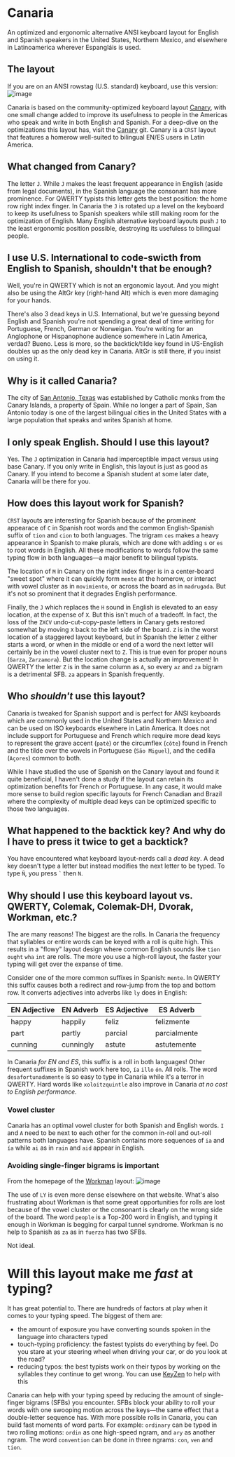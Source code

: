 # Canaria
An optimized and ergonomic alternative ANSI keyboard layout for English and Spanish speakers in the United States, Northern Mexico, and elsewhere in Latinoamerica wherever Espangláis is used.

## The layout
If you are on an ANSI rowstag (U.S. standard) keyboard, use this version:
![image](https://github.com/christoofar/canaria/assets/5059144/55472c0b-efe9-4dce-8002-5a4227e5ff7c)


Canaria is based on the community-optimized keyboard layout [Canary](https://github.com/Apsu/Canary), with one small change added to improve its usefulness to people in the Americas who speak and write in both English and Spanish.  For a deep-dive on the optimizations this layout has, visit the [Canary](https://github.com/Apsu/Canary) git.  Canary is a `CRST` layout that features a homerow well-suited to bilingual EN/ES users in Latin America. 

## What changed from Canary?
The letter `J`.  While `J` makes the least frequent appearance in English (aside from legal documents), in the Spanish language the consonant has more prominence.  For QWERTY typists this letter gets the best position: the home row right index finger.  In Canaria the `J` is rotated up a level on the keyboard to keep its usefulness to Spanish speakers while still making room for the optimization of English.   Many English alternative keyboard layouts push `J` to the least ergonomic position possible, destroying its usefuless to bilingual people.

## I use U.S. International to code-swicth from English to Spanish, shouldn't that be enough?
Well, you're in QWERTY which is not an ergonomic layout.  And you might also be using the AltGr key (right-hand Alt) which is even more damaging for your hands.

There's also 3 dead keys in U.S. International, but we're guessing beyond English and Spanish you're not spending a great deal of time writing for Portuguese, French, German or Norweigan.  You're writing for an Anglophone or Hispanophone audience somewhere in Latin America, verdad?  Bueno.   Less is more, so the backtick/tilde key found in US-English doubles up as the only dead key in Canaria.  AltGr is still there, if you insist on using it.

## Why is it called Canaria?

The city of [San Antonio, Texas](https://en.wikipedia.org/wiki/San_Antonio) was established by Catholic monks from the Canary Islands, a property of Spain.   While no longer a part of Spain, San Antonio today is one of the largest bilingual cities in the United States with a large population that speaks and writes Spanish at home.

## I only speak English.  Should I use this layout?

Yes.  The `J` optimization in Canaria had imperceptible impact versus using base Canary.  If you only write in English, this layout is just as good as Canary.  If you intend to become a Spanish student at some later date, Canaria will be there for you.

## How does this layout work for Spanish?

`CRST` layouts are interesting for Spanish because of the prominent appearace of `C` in Spanish root words and the common English-Spanish suffix of `tion` and `cion` to both languages.  The trigram `ces` makes a heavy appearance in Spanish to make plurals, which are done with adding `s` or `es` to root words in English.  All these modifications to words follow the same typing flow in both languages—a major benefit to bilingual typists.

The location of `M` in Canary on the right index finger is in a center-board "sweet spot" where it can quickly form `mente` at the homerow, or interact with vowel cluster as in `movimiento`,  or across the board as in `madrugada`.   But it's not so prominent that it degrades English performance.

Finally, the `J` which replaces the `H` sound in English is elevated to an easy location, at the expense of `X`.  But this isn't much of a tradeoff.   In fact, the loss of the `ZXCV` undo-cut-copy-paste letters in Canary gets restored somewhat by moving `X` back to the left side of the board.  `Z` is in the worst location of a staggered layout keyboard, but in Spanish the letter `Z` either starts a word, or when in the middle or end of a word the next letter will certainly be in the vowel cluster next to `Z`.  This is true even for proper nouns (`Garza`, `Zarzamora`).  But the location change is actually an improvement!  In QWERTY the letter `Z` is in the same column as `A`, so every `az` and `za` bigram is a detrimental SFB.  `za` appears in Spanish frequently.

## Who _shouldn't_ use this layout?

Canaria is tweaked for Spanish support and is perfect for ANSI keyboards which are commonly used in the United States and Northern Mexico and can be used on ISO keyboards elsewhere in Latin America.   It does not include support for Portuguese and French which require more dead keys to represent the grave accent (`patè`) or the circumflex (`côte`) found in French and the tilde over the vowels in Portuguese (`São Miguel`), and the cedilla (`Açores`) common to both.

While I have studied the use of Spanish on the Canary layout and found it quite beneficial, I haven't done a study if the layout can retain its optimization benefits for French or Portuguese.  In any case, it would make more sense to build region specific layouts for French Canadian and Brazil where the complexity of multiple dead keys can be optimized specific to those two languages.

## What happened to the backtick key?  And why do I have to press it twice to get a backtick?

You have encountered what keyboard layout-nerds call a _dead key_.  A dead key doesn't type a letter but instead modifies the next letter to be typed.   To type `Ñ`, you press `` ` `` then `N`.

## Why should I use this keyboard layout vs. QWERTY, Colemak, Colemak-DH, Dvorak, Workman, etc.?

The are many reasons!  The biggest are the rolls.  In Canaria the frequency that syllables or entire words can be keyed with a roll is quite high.   This results in a "flowy" layout design where common English sounds like `tion` `ought` `wha` `int` are rolls.  The more you use a high-roll layout, the faster your typing will get over the expanse of time.

Consider one of the more common suffixes in Spanish: `mente`.  In QWERTY this suffix causes both a redirect and row-jump from the top and bottom row.  It converts adjectives into adverbs like `ly` does in English:

| EN Adjective | EN Adverb | ES Adjective | ES Adverb |
|--------------|-----------|--------------|-----------|
| happy | happily | feliz | felizmente |
| part | partly | parcial | parcialmente |
| cunning | cunningly | astute | astutemente |

In Canaria _for EN and ES_, this suffix is a roll in both languages!  Other frequent suffixes in Spanish work here too, `ía` `illo` `ón`.  All rolls.   The word `desafortunadamente` is so easy to type in Canaria while it's a terror in QWERTY.   Hard words like `xoloitzquintle` also improve in Canaria _at no cost to English performance_.

### Vowel cluster

Canaria has an optimal vowel cluster for both Spanish and English words.  `I` and `A` need to be next to each other for the common in-roll and out-roll patterns both languages have.   Spanish contains more sequences of `ia` and `ía` while `ai` as in `rain` and `aid` appear in English.

### Avoiding single-finger bigrams is important

From the homepage of the [Workman](https://workmanlayout.org) layout:
![image](https://github.com/christoofar/canaria/assets/5059144/7ed67028-665f-4c39-b56f-2cc27ceeaa9c)

The use of `LY` is even more dense elsewhere on that website.  What's also frustrating about Workman is that some great opportunities for rolls are lost because of the vowel cluster or the consonant is clearly on the wrong side of the board.  The word `people` is a Top-200 word in English, and typing it enough in Workman is begging for carpal tunnel syndrome.   Workman is no help to Spanish as `za` as in `fuerza` has two SFBs.

Not ideal.

# Will this layout make me _fast_ at typing?

It has great potential to.  There are hundreds of factors at play when it comes to your typing speed.  The biggest of them are:
  - the amount of exposure you have converting sounds spoken in the language into characters typed
  - touch-typing proficiency: the fastest typists do everything by feel.   Do you stare at your steering wheel when driving your car, or do you look at the road?
  - reducing typos: the best typists work on their typos by working on the syllables they continue to get wrong.   You can use [KeyZen](https://adamgradzki.com/keyzen3/) to help with this

Canaria can help with your typing speed by reducing the amount of single-finger bigrams (SFBs) you encounter.  SFBs block your ability to roll your words with one swooping motion across the keys—the same effect that a double-letter sequence has.   With more possible rolls in Canaria, you can build fast moments of word parts.   For example: `ordinary` can be typed in two rolling motions: `ordin` as one high-speed ngram, and `ary` as another ngram.   The word `convention` can be done in three ngrams:  `con`, `ven` and `tion`.

